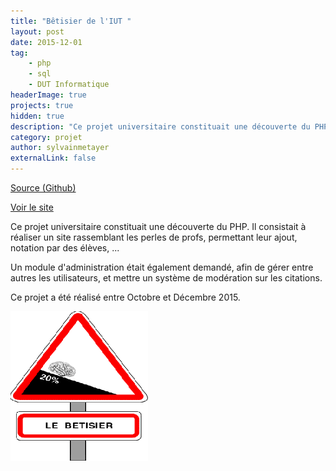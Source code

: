 ```yaml
---
title: "Bêtisier de l'IUT "
layout: post
date: 2015-12-01
tag: 
    - php
    - sql
    - DUT Informatique
headerImage: true
projects: true
hidden: true
description: "Ce projet universitaire constituait une découverte du PHP. Il consistait à réaliser un site rassemblant les perles de profs, permettant leur ajout, notation par des élèves, ..."
category: projet
author: sylvainmetayer
externalLink: false
---
```


[Source (Github)](https://github.com/sylvainmetayer/Betisier-TP)

[Voir le site](https://betisier.sylvainmetayer.fr/)

Ce projet universitaire constituait une découverte du PHP. Il consistait à réaliser un site rassemblant les perles de profs, permettant leur ajout, notation par des élèves, ...

Un module d'administration était également demandé, afin de gérer entre autres les utilisateurs, et mettre un système de modération sur les citations.

Ce projet a été réalisé entre Octobre et Décembre 2015.

![Image du Betisier](/assets/images/projets/betisier.gif)
